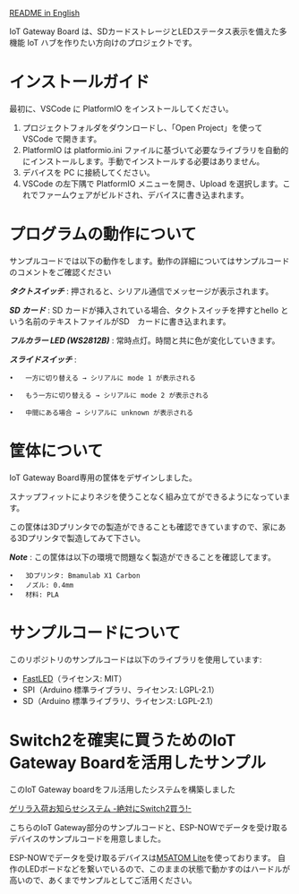 [README in English](./README.md)

IoT Gateway Board は、SDカードストレージとLEDステータス表示を備えた多機能 IoT ハブを作りたい方向けのプロジェクトです。

# インストールガイド
最初に、VSCode に PlatformIO をインストールしてください。

1. プロジェクトフォルダをダウンロードし、「Open Project」を使って VSCode で開きます。
2. PlatformIO は platformio.ini ファイルに基づいて必要なライブラリを自動的にインストールします。手動でインストールする必要はありません。
3. デバイスを PC に接続してください。
4. VSCode の左下隅で PlatformIO メニューを開き、Upload を選択します。これでファームウェアがビルドされ、デバイスに書き込まれます。

# プログラムの動作について
サンプルコードでは以下の動作をします。動作の詳細についてはサンプルコードのコメントをご確認ください

***タクトスイッチ*** : 押されると、シリアル通信でメッセージが表示されます。

***SD カード*** : SD カードが挿入されている場合、タクトスイッチを押すとhello という名前のテキストファイルがSD　カードに書き込まれます。

***フルカラー LED (WS2812B)*** : 常時点灯。時間と共に色が変化していきます。

***スライドスイッチ*** :

	•	一方に切り替える → シリアルに mode 1 が表示される
 
	•	もう一方に切り替える → シリアルに mode 2 が表示される
 
	•	中間にある場合 → シリアルに unknown が表示される

# 筐体について

IoT Gateway Board専用の筐体をデザインしました。

スナップフィットによりネジを使うことなく組み立てができるようになっています。

この筐体は3Dプリンタでの製造ができることも確認できていますので、家にある3Dプリンタで製造してみて下さい。

***Note*** : この筐体は以下の環境で問題なく製造ができることを確認してます。

	•	3Dプリンタ: Bmamulab X1 Carbon
	•	ノズル: 0.4mm
	•	材料: PLA


# サンプルコードについて
このリポジトリのサンプルコードは以下のライブラリを使用しています:

- [FastLED](https://github.com/FastLED/FastLED)（ライセンス: MIT）
-	SPI（Arduino 標準ライブラリ、ライセンス: LGPL-2.1）
-	SD（Arduino 標準ライブラリ、ライセンス: LGPL-2.1）

# Switch2を確実に買うためのIoT　Gateway Boardを活用したサンプル
このIoT Gateway boardをフル活用したシステムを構築しました

[ゲリラ入荷お知らせシステム -絶対にSwitch2買う!-](https://protopedia.net/prototype/7610)

こちらのIoT Gateway部分のサンプルコードと、ESP-NOWでデータを受け取るデバイスのサンプルコードを用意しました。

ESP-NOWでデータを受け取るデバイスは[M5ATOM Lite](https://www.switch-science.com/products/6262?srsltid=AfmBOop3nCKR_6CEb2lsimvxAGZrY1MQYfr4301_rZzS-clmA1ZFM4YU)を使っております。
自作のLEDボードなどを繋いでいるので、このままの状態で動かすのはハードルが高いので、あくまでサンプルとしてご活用ください。

